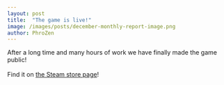 ```yaml
---
layout: post
title:  "The game is live!"
image: /images/posts/december-monthly-report-image.png
author: PhroZen
---
```


After a long time and many hours of work we have finally made the game public!
<br />
<br />
Find it on [the Steam store page](https://store.steampowered.com/app/763550/A_Journey_Through_Valhalla/)!

<div class="clear" ></div>

<div class="youtube" data-id="8Tr5NV6iXEA"></div>
